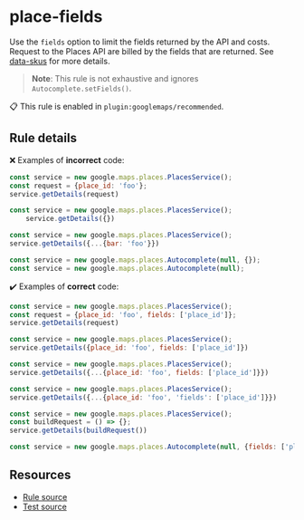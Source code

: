 [//]: # (This file is generated by eslint-docgen. Do not edit it directly.)

# place-fields

Use the `fields` option to limit the fields returned by the API and costs. Request to the Places API are billed by the fields that are returned. See [data-skus](https://developers.google.com/maps/documentation/places/web-service/usage-and-billing#data-skus) for more details.
> **Note**: This rule is not exhaustive and ignores `Autocomplete.setFields()`.

📋 This rule is enabled in `plugin:googlemaps/recommended`.

## Rule details

❌ Examples of **incorrect** code:
```js
const service = new google.maps.places.PlacesService();
const request = {place_id: 'foo'};
service.getDetails(request)

const service = new google.maps.places.PlacesService();
    service.getDetails({})

const service = new google.maps.places.PlacesService();
service.getDetails({...{bar: 'foo'}})

const service = new google.maps.places.Autocomplete(null, {});
const service = new google.maps.places.Autocomplete(null);
```

✔️ Examples of **correct** code:
```js
const service = new google.maps.places.PlacesService();
const request = {place_id: 'foo', fields: ['place_id']};
service.getDetails(request)

const service = new google.maps.places.PlacesService();
service.getDetails({place_id: 'foo', fields: ['place_id']})

const service = new google.maps.places.PlacesService();
service.getDetails({...{place_id: 'foo', fields: ['place_id']}})

const service = new google.maps.places.PlacesService();
service.getDetails({...{place_id: 'foo', 'fields': ['place_id']}})

const service = new google.maps.places.PlacesService();
const buildRequest = () => {};
service.getDetails(buildRequest())

const service = new google.maps.places.Autocomplete(null, {fields: ['place_id']});
```

## Resources

* [Rule source](/src/rules/place-fields.ts)
* [Test source](/src/rules/place-fields.test.ts)
